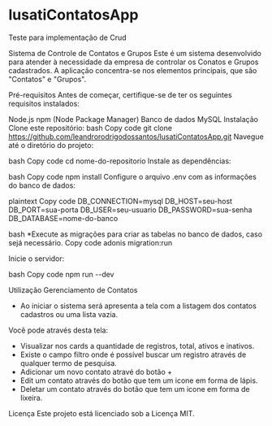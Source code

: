 # lusatiContatosApp
Teste para implementação de Crud

Sistema de Controle de Contatos e Grupos
Este é um sistema desenvolvido para atender à necessidade da empresa de controlar os Conatos e Grupos cadastrados. A aplicação concentra-se nos elementos principais, que são "Contatos" e "Grupos".

Pré-requisitos
Antes de começar, certifique-se de ter os seguintes requisitos instalados:

Node.js
npm (Node Package Manager)
Banco de dados MySQL
Instalação
Clone este repositório:
bash
Copy code
git clone https://github.com/leandrorodrigodossantos/lusatiContatosApp.git
Navegue até o diretório do projeto:

bash
Copy code
cd nome-do-repositorio
Instale as dependências:

bash
Copy code
npm install
Configure o arquivo .env com as informações do banco de dados:

plaintext
Copy code
DB_CONNECTION=mysql
DB_HOST=seu-host
DB_PORT=sua-porta
DB_USER=seu-usuario
DB_PASSWORD=sua-senha
DB_DATABASE=nome-do-banco

bash
*Execute as migrações para criar as tabelas no banco de dados, caso sejá necessário.
Copy code
adonis migration:run

Inicie o servidor:

bash
Copy code
npm run --dev

Utilização
Gerenciamento de Contatos
 * Ao iniciar o sistema será apresenta a tela com a listagem dos contatos cadastros ou uma lista vazia.

Você pode através desta tela:
 * Visualizar nos cards a quantidade de registros, total, ativos e inativos.
 * Existe o campo filtro onde é possível buscar um registro através de qualquer termo de pesquisa.
 * Adicionar um novo contato atravé do botão +
 * Edit um contato através do botão que tem um icone em forma de lápis.
 * Deletar um contato através do botão que tem um icone em forma de lixeira.

Licença
Este projeto está licenciado sob a Licença MIT.